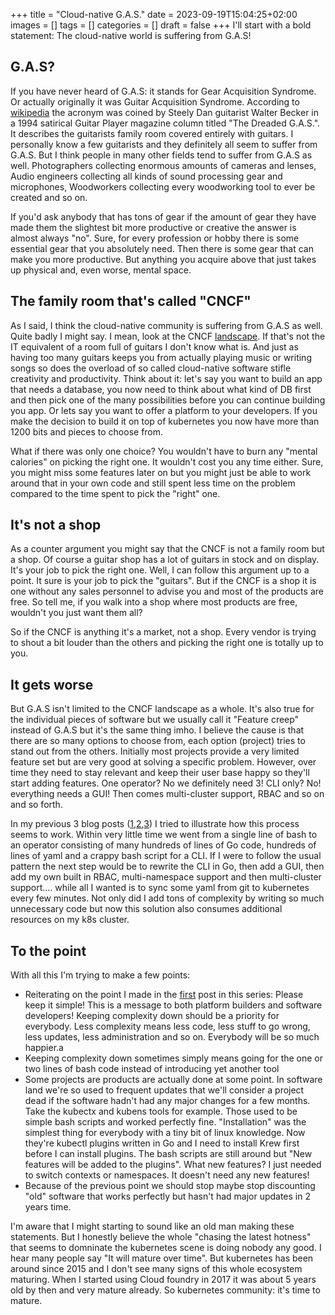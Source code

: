 +++
title = "Cloud-native G.A.S."
date = 2023-09-19T15:04:25+02:00
images = []
tags = []
categories = []
draft = false
+++
I'll start with a bold statement: The cloud-native world is suffering from G.A.S!

## G.A.S?
If you have never heard of G.A.S: it stands for Gear Acquisition Syndrome. Or actually originally it was Guitar Acquisition Syndrome. According to [wikipedia](https://en.wikipedia.org/wiki/Shopping_addiction#Gear_Acquisition_Syndrome_(G.A.S.)) the acronym was coined by Steely Dan guitarist Walter Becker in a 1994 satirical Guitar Player magazine column titled "The Dreaded G.A.S.". It describes the guitarists family room covered entirely with guitars. I personally know a few guitarists and they definitely all seem to suffer from G.A.S. But I think people in many other fields tend to suffer from G.A.S as well. Photographers collecting enormous amounts of cameras and lenses, Audio engineers collecting all kinds of sound processing gear and microphones, Woodworkers collecting every woodworking tool to ever be created and so on.

If you'd ask anybody that has tons of gear if the amount of gear they have made them the slightest bit more productive or creative the answer is almost always "no". Sure, for every profession or hobby there is some essential gear that you absolutely need. Then there is some gear that can make you more productive. But anything you acquire above that just takes up physical and, even worse, mental space. 

## The family room that's called "CNCF"
As I said, I think the cloud-native community is suffering from G.A.S as well. Quite badly I might say. I mean, look at the CNCF [landscape](https://landscape.cncf.io/). If that's not the IT equivalent of a room full of guitars I don't know what is. And just as having too many guitars keeps you from actually playing music or writing songs so does the overload of so called cloud-native software stifle creativity and productivity. 
Think about it: let's say you want to build an app that needs a database, you now need to think about what kind of DB first and then pick one of the many possibilities before you can continue building you app. Or lets say you want to offer a platform to your developers. If you make the decision to build it on top of kubernetes you now have more than 1200 bits and pieces to choose from. 

What if there was only one choice? You wouldn't have to burn any "mental calories" on picking the right one. It wouldn't cost you any time either. Sure, you might miss some features later on but you might just be able to work around that in your own code and still spent less time on the problem compared to the time spent to pick the "right" one.

## It's not a shop
As a counter argument you might say that the CNCF is not a family room but a shop. Of course a guitar shop has a lot of guitars in stock and on display. It's your job to pick the right one. Well, I can follow this argument up to a point. It sure is your job to pick the "guitars". But if the CNCF is a shop it is one without any sales personnel to advise you and most of the products are free. So tell me, if you walk into a shop where most products are free, wouldn't you just want them all?

So if the CNCF is anything it's a market, not a shop. Every vendor is trying to shout a bit louder than the others and picking the right one is totally up to you.

## It gets worse
But G.A.S isn't limited to the CNCF landscape as a whole. It's also true for the individual pieces of software but we usually call it "Feature creep" instead of G.A.S but it's the same thing imho. I believe the cause is that there are so many options to choose from, each option (project) tries to stand out from the others. Initially most projects provide a very limited feature set but are very good at solving a specific problem. However, over time they need to stay relevant and keep their user base happy so they'll start adding features. One operator? No we definitely need 3! CLI only? No! everything needs a GUI! Then comes multi-cluster support, RBAC and so on and so forth. 

In my previous 3 blog posts ([1](https://www.automate-it.today/posts/kiss-not-cncf/),[2](https://www.automate-it.today/posts/aaargcd-operator/),[3](https://www.automate-it.today/posts/aaargcd-deploys-itself/)) I tried to illustrate how this process seems to work. Within very little time we went from a single line of bash to an operator consisting of many hundreds of lines of Go code, hundreds of lines of yaml and a crappy bash script for a CLI. If I were to follow the usual pattern the next step would be to rewrite the CLI in Go, then add a GUI, then add my own built in RBAC, multi-namespace support and then multi-cluster support.... while all I wanted is to sync some yaml from git to kubernetes every few minutes. Not only did I add tons of complexity by writing so much unnecessary code but now this solution also consumes additional resources on my k8s cluster.

## To the point
With all this I'm trying to make a few points:
- Reiterating on the point I made in the [first](https://www.automate-it.today/posts/kiss-not-cncf/) post in this series: Please keep it simple! This is a message to both platform builders and software developers! Keeping complexity down should be a priority for everybody. Less complexity means less code, less stuff to go wrong, less updates, less administration and so on. Everybody will be so much happier.a
- Keeping complexity down sometimes simply means going for the one or two lines of bash code instead of introducing yet another tool
- Some projects are products are actually done at some point. In software land we're so used to frequent updates that we'll consider a project dead if the software hadn't had any major changes for a few months. Take the kubectx and kubens tools for example. Those used to be simple bash scripts and worked perfectly fine. "Installation" was the simplest thing for everybody with a tiny bit of linux knowledge. Now they're kubectl plugins written in Go and I need to install Krew first before I can install plugins. The bash scripts are still around but "New features will be added to the plugins". What new features? I just needed to switch contexts or namespaces. It doesn't need any new features!
- Because of the previous point we should stop maybe stop discounting "old" software that works perfectly but hasn't had major updates in 2 years time. 

I'm aware that I might starting to sound like an old man making these statements. But I honestly believe the whole "chasing the latest hotness" that seems to domninate the kubernetes scene is doing nobody any good. I hear many people say "It will mature over time". But kubernetes has been around since 2015 and I don't see many signs of this whole ecosystem maturing. When I started using Cloud foundry in 2017 it was about 5 years old by then and very mature already. So kubernetes community: it's time to mature.

